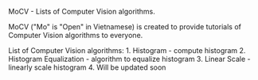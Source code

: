 MoCV - Lists of Computer Vision algorithms.

MoCV ("Mo" is "Open" in Vietnamese) is created to provide tutorials of Computer Vision algorithms to everyone.

List of Computer Vision algorithms:
	1. Histogram - compute histogram
	2. Histogram Equalization - algorithm to equalize histogram
	3. Linear Scale - linearly scale histogram
	4. Will be updated soon
